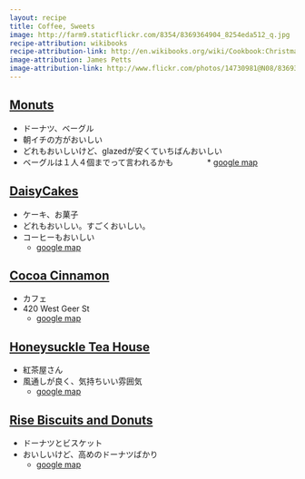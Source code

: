 ```yaml
---
layout: recipe
title: Coffee, Sweets
image: http://farm9.staticflickr.com/8354/8369364904_8254eda512_q.jpg
recipe-attribution: wikibooks
recipe-attribution-link: http://en.wikibooks.org/wiki/Cookbook:Christmas_Pudding
image-attribution: James Petts
image-attribution-link: http://www.flickr.com/photos/14730981@N08/8369364904/
---
```


## [Monuts](http://www.monutsdonuts.com/)
* ドーナツ、ベーグル
* 朝イチの方がおいしい
* どれもおいしいけど、glazedが安くていちばんおいしい
* ベーグルは１人４個までって言われるかも
　　　　* [google map](https://www.google.com/maps/place/Monuts+Donuts/@36.013911,-78.921436,15z/data=!4m2!3m1!1s0x0:0xd9bcbf185a302517)

## [DaisyCakes](http://eatdaisycakes.com/)
* ケーキ、お菓子
* どれもおいしい。すごくおいしい。
* コーヒーもおいしい
    * [google map](https://www.google.com/maps/place/DaisyCakes/@35.999424,-78.901764,15z/data=!4m2!3m1!1s0x0:0x856a5fcaf3442ec)


## [Cocoa Cinnamon](http://www.cocoacinnamon.com/)
* カフェ
* 420 West Geer St
    * [google map](https://maps.google.com/maps?q=Cocoa+Cinnamon&fb=1&gl=us&cid=16036175035352670664&t=m&z=16&iwloc=A)

## [Honeysuckle Tea House](http://www.honeysuckleteahouse.com/)
* 紅茶屋さん
* 風通しが良く、気持ちいい雰囲気
    * [google map](https://www.google.com/maps/place/The+Honeysuckle+Tea+House/@35.9434862,-79.1528889,17z/data=!3m1!4b1!4m2!3m1!1s0x89acdad616aac32d:0x48cd50e7d0f7219f)

## [Rise Biscuits and Donuts](http://risebiscuitsdonuts.com/) 
* ドーナツとビスケット
* おいしいけど、高めのドーナツばかり
    * [google map](https://maps.google.com/maps?q=Rise+biscuits+%26+donuts,+Renaissance+Parkway,+Durham,+NC,+United+States&hl=ja&ll=35.903982,-78.954041&spn=0.007908,0.013797&sll=35.9031,-78.9516&sspn=0.126533,0.220757&oq=rise+bis&hq=Rise+biscuits+%26+donuts,&hnear=Renaissance+Pkwy,+Durham,+North+Carolina+27713&t=m&z=16)


